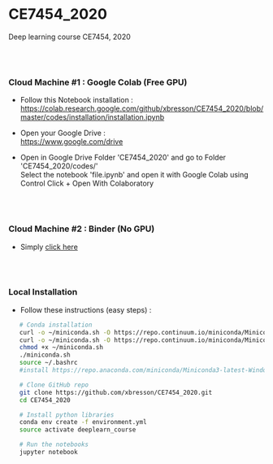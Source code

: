 # CE7454_2020
Deep learning course CE7454, 2020


<br><br>


### Cloud Machine #1 : Google Colab (Free GPU)

* Follow this Notebook installation :<br>
https://colab.research.google.com/github/xbresson/CE7454_2020/blob/master/codes/installation/installation.ipynb

* Open your Google Drive :<br>
https://www.google.com/drive

* Open in Google Drive Folder 'CE7454_2020' and go to Folder 'CE7454_2020/codes/'<br>
Select the notebook 'file.ipynb' and open it with Google Colab using Control Click + Open With Colaboratory



<br><br>

### Cloud Machine #2 : Binder (No GPU)

* Simply [click here]

[Click here]: https://mybinder.org/v2/gh/xbresson/CE7454_2019/master



<br><br>

### Local Installation

* Follow these instructions (easy steps) :


```sh
   # Conda installation
   curl -o ~/miniconda.sh -O https://repo.continuum.io/miniconda/Miniconda3-latest-Linux-x86_64.sh # Linux
   curl -o ~/miniconda.sh -O https://repo.continuum.io/miniconda/Miniconda3-latest-MacOSX-x86_64.sh # OSX
   chmod +x ~/miniconda.sh
   ./miniconda.sh
   source ~/.bashrc
   #install https://repo.anaconda.com/miniconda/Miniconda3-latest-Windows-x86_64.exe # Windows

   # Clone GitHub repo
   git clone https://github.com/xbresson/CE7454_2020.git
   cd CE7454_2020

   # Install python libraries
   conda env create -f environment.yml
   source activate deeplearn_course

   # Run the notebooks
   jupyter notebook
   ```




<br><br><br><br><br><br>